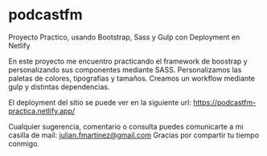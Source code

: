 # podcastfm
Proyecto Practico, usando Bootstrap, Sass y Gulp con Deployment en Netlify

En este proyecto me encuentro practicando el framework de boostrap y personalizando sus componentes mediante SASS.
Personalizamos las paletas de colores, tipografias y tamaños.
Creamos un workflow mediante gulp y distintas dependencias.

El deployment del sitio se puede ver en la siguiente url: https://podcastfm-practica.netlify.app/

Cualquier sugerencia, comentario o consulta puedes comunicarte a mi casilla de mail: julian.fmartinez@gmail.com
Gracias por compartir tu tiempo conmigo.
